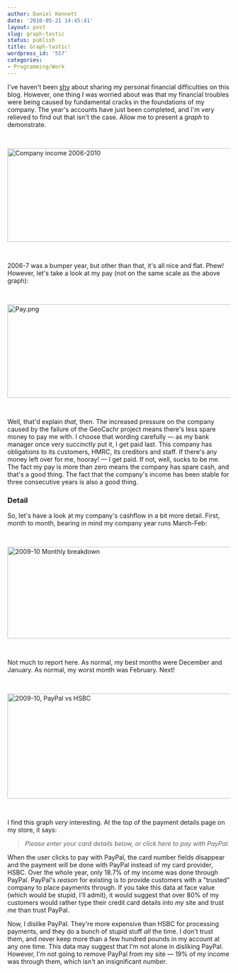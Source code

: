 ```yaml
---
author: Daniel Kennett
date: '2010-05-21 14:45:41'
layout: post
slug: graph-tastic
status: publish
title: Graph-tastic!
wordpress_id: '557'
categories:
- Programming/Work
---
```


<!--more--><p>I've haven't been <a href="http://danielkennett.org/2010/02/playing-the-game%E2%80%A6-and-losing/">shy</a> about sharing my personal financial difficulties on this blog. However, one thing I was worried about was that my financial troubles were being caused by fundamental cracks in the foundations of my company. The year's accounts have just been completed, and I'm very relieved to find out that isn't the case. Allow me to present a <em>graph</em> to demonstrate.</p>
<p> </p>
<p><img style="display: block; margin-left: auto; margin-right: auto;" src="http://danielkennett.org/wp-content/uploads/2010/05/Income.png" border="0" alt="Company income 2006-2010" width="536" height="211" /></p>
<p> </p>
<p>2006-7 was a bumper year, but other than that, it's all nice and flat. Phew! However, let's take a look at my pay (not on the same scale as the above graph):</p>
<p> </p>
<p><img style="display: block; margin-left: auto; margin-right: auto;" src="http://danielkennett.org/wp-content/uploads/2010/05/Pay.png" border="0" alt="Pay.png" width="536" height="211" /></p>
<p> </p>
<p>Well, that'd explain <em>that</em>, then. The increased pressure on the company caused by the failure of the GeoCachr project means there's less spare money to pay me with. I choose that wording carefully — as my bank manager once very succinctly put it, I get paid last. This company has obligations to its customers, HMRC, its creditors and staff. If there's any money left over for me, hooray! — I get paid. If not, well, sucks to be me. The fact my pay is more than zero means the company has spare cash, and that's a good thing. The fact that the company's income has been stable for three consecutive years is also a good thing.</p>
<h3>Detail</h3>
<p>So, let's have a look at my company's cashflow in a bit more detail. First, month to month, bearing in mind my company year runs March-Feb:</p>
<p> </p>
<p><img style="display: block; margin-left: auto; margin-right: auto;" src="http://danielkennett.org/wp-content/uploads/2010/05/Sales.png" border="0" alt="2009-10 Monthly breakdown" width="516" height="207" /></p>
<p> </p>
<p>Not much to report here. As normal, my best months were December and January. As normal, my worst month was February. Next!</p>
<p> </p>
<p><img style="display: block; margin-left: auto; margin-right: auto;" src="http://danielkennett.org/wp-content/uploads/2010/05/PayPalVHSBC.png" border="0" alt="2009-10, PayPal vs HSBC" width="516" height="237" /></p>
<p> </p>
<p>I find this graph <em>very </em>interesting. At the top of the payment details page on my store, it says:</p>
<blockquote>
<p><em>Please enter your card details below, or click here to pay with PayPal.</em></p>
</blockquote>
<p>When the user clicks to pay with PayPal, the card number fields disappear and the payment will be done with PayPal instead of my card provider, HSBC. Over the whole year, only 18.7% of my income was done through PayPal. PayPal's <em>reason</em> for existing is to provide customers with a "trusted" company to place payments through. If you take this data at face value (which would be stupid, I'll admit), it would suggest that over 80% of my customers would rather type their credit card details into <em>my </em>site and trust <em>me</em> than trust PayPal.</p>
<p>Now, I dislike PayPal. They're more expensive than HSBC for processing payments, and they do a bunch of stupid stuff <em>all</em> the time. I don't trust them, and never keep more than a few hundred pounds in my account at any one time. This data may suggest that I'm not alone in disliking PayPal. However, I'm not going to remove PayPal from my site — 19% of my income was through them, which isn't an insignificant number.</p>